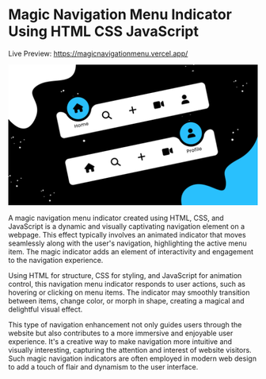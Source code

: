 # Magic Navigation Menu Indicator Using HTML CSS JavaScript

Live Preview: https://magicnavigationmenu.vercel.app/

![Magic Navigation Menu Indicator](MagicNavigationMenu.png)

A magic navigation menu indicator created using HTML, CSS, and JavaScript is a dynamic and visually captivating navigation element on a webpage. This effect typically involves an animated indicator that moves seamlessly along with the user's navigation, highlighting the active menu item. The magic indicator adds an element of interactivity and engagement to the navigation experience.

Using HTML for structure, CSS for styling, and JavaScript for animation control, this navigation menu indicator responds to user actions, such as hovering or clicking on menu items. The indicator may smoothly transition between items, change color, or morph in shape, creating a magical and delightful visual effect.

This type of navigation enhancement not only guides users through the website but also contributes to a more immersive and enjoyable user experience. It's a creative way to make navigation more intuitive and visually interesting, capturing the attention and interest of website visitors. Such magic navigation indicators are often employed in modern web design to add a touch of flair and dynamism to the user interface.
